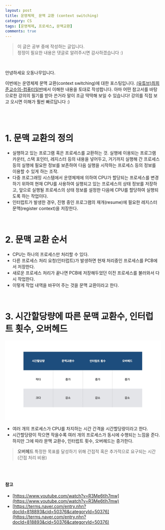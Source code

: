 ```yaml
---
layout: post
title: 운영체제_ 문맥 교환 (context switching)
category: CS
tags: [운영체제, 프로세스, 문맥교환]
comments: true
---
```

>이 글은 공부 중에 작성하는 글입니다.            
>정정이 필요한 내용은 댓글로 알려주시면 감사하겠습니다 :)

<br>

안녕하세요 오동나무입니다.  <br>

이번에는 운영체제 문맥 교환(context switching)에 대한 포스팅입니다. [(유튜브)최희준교수의-컴퓨터일반](https://www.youtube.com/watch?v=R3Me6tIh7mw)에서 이해한 내용을 토대로 작성합니다. 아마 어떤 참고서를 바탕으로한 강의의 필기를 받아 쓴거라 말이 조금 딱딱해 보일 수 있습니다! 강의를 직접 보고 오시면 이해가 훨씬 빠르답니다 :)

<br>
<br>

# 1. 문맥 교환의 정의
* 실행하고 있는 프로그램 혹은 프로세스를 교환하는 것. 실행에 이용되는 프로그램 카운터, 스택 포인터, 레지스터 등의 내용을 넣어두고, 거기까지 실행해 간 프로세스 등의 실행에 필요한 정보를 보존하여 다음 실행을 시작하는 프로세스 등의 정보를 이용할 수 있게 하는 조작.
* 다중 프로그래밍 시스템에서 운영체제에 의하여 CPU가 할당되는 프로세스를 변경하기 위하여 현재 CPU를 사용하여 실행되고 있는 프로세스의 상태 정보를 저장하고, 앞으로 실행될 프로세스의 상태 정보를 설정한 다음에 CPU를  할당하여  실행되도록 하는 작업이다.
* 인터럽트가 발생한 경우, 진행 중인 프로그램의 재개(resume)에 필요한 레지스터 문맥(register context)을 저장한다.

<br>

# 2. 문맥 교환 순서
* CPU는 하나의 프로세스만 처리할 수 있다.
* 다른 프로세스 처리 요청(인터럽트)가 발생하면 현재 처리중인 프로세스를 PCB에서 저장한다.
* 새로운 프로세스 처리가 끝나면 PCB에 저장해두었던 이전 프로세스를 불러와서 다시 작업한다.
* 이렇게 작업 내역을 바꾸어 주는 것을 문맥 교환이라고 한다.

<br>

# 3. 시간할당량에 따른 문맥 교환수, 인터럽트 횟수, 오버헤드 <br>

<img src = "/assets/post-img/cs/process2.jpg">

* 여러 개의 프로세스가 CPU를 차지하는 시간 간격을 시간할당량이라고 한다.
* 시간할당량이 작으면 작을수록 여러 개의 프로세스가 동시에 수행되는 느낌을 준다. 하지만 그에 따라 문맥 교환수, 인터럽트 횟수, 오버헤드는 증가한다.

>**오버헤드**
특정한 목표를 달성하기 위해 간접적 혹은 추가적으로 요구되는 시간 (간접 처리 비용)





<br>
<br>

#### 참고
- [https://www.youtube.com/watch?v=R3Me6tIh7mw](https://www.youtube.com/watch?v=R3Me6tIh7mw)
- [https://terms.naver.com/entry.nhn?docId=818893&cid=50376&categoryId=50376](https://terms.naver.com/entry.nhn?docId=818893&cid=50376&categoryId=50376)

<br>
<br>
